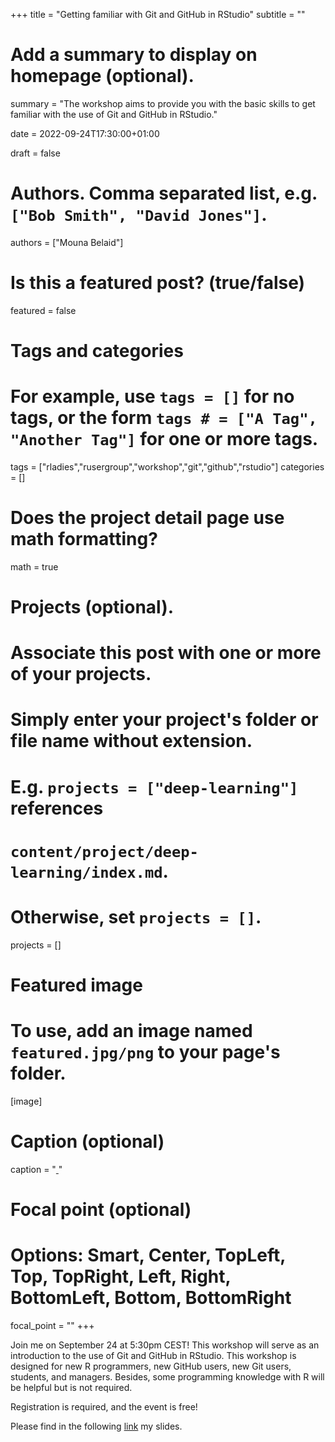 +++
title = "Getting familiar with Git and GitHub in RStudio"
subtitle = ""

# Add a summary to display on homepage (optional).
summary = "The workshop aims to provide you with the basic skills to get familiar with the use of Git and GitHub in RStudio."

date = 2022-09-24T17:30:00+01:00

draft = false

# Authors. Comma separated list, e.g. `["Bob Smith", "David Jones"]`.
authors = ["Mouna Belaid"]

# Is this a featured post? (true/false)
featured = false


# Tags and categories
# For example, use `tags = []` for no tags, or the form `tags # = ["A Tag", "Another Tag"]` for one or more tags.
tags = ["rladies","rusergroup","workshop","git","github","rstudio"]
categories = []

# Does the project detail page use math formatting?
math = true

# Projects (optional).
#   Associate this post with one or more of your projects.
#   Simply enter your project's folder or file name without extension.
#   E.g. `projects = ["deep-learning"]` references 
#   `content/project/deep-learning/index.md`.
#   Otherwise, set `projects = []`.
projects = []

# Featured image
# To use, add an image named `featured.jpg/png` to your page's folder. 
[image]
  # Caption (optional)
  caption = "[ ]()"
  # Focal point (optional)
  # Options: Smart, Center, TopLeft, Top, TopRight, Left, Right, BottomLeft, Bottom, BottomRight
  focal_point = ""
+++

Join me on September 24 at 5:30pm CEST! This workshop will serve as an introduction to the use of Git and GitHub in RStudio. This workshop is designed for new R programmers, new GitHub users, new Git users, students, and managers. Besides, some programming knowledge with R will be helpful but is not required.

Registration is required, and the event is free!

Please find in the following [link](https://mounabelaid.github.io/Getting-familiar-with-the-use-of-git-and-github-in-rstudio/) my slides.


